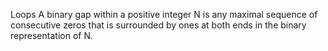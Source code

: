Loops A binary gap within a positive integer N is any maximal sequence of consecutive zeros that is surrounded by ones at both ends in the binary representation of N.
